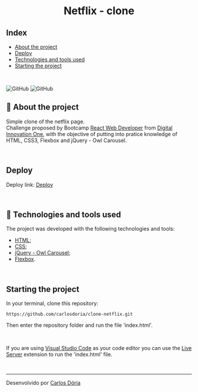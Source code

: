 <h1 align='center'><strong>Netflix - clone</strong></h1>

## Index

- [About the project](#about-the-project)
- [Deploy](#deploy)
- [Technologies and tools used](#technologies-and-tools-used)
- [Starting the project](#starting-the-project)

<br>

![GitHub](https://img.shields.io/github/license/carlosdoria/clone-home-page-instgram)
![GitHub](https://img.shields.io/github/languages/count/carlosdoria/clone-home-page-instgram)
<br>

<!-- ![Print da Home Page](https://github.com/carlosdoria/clone-pipefy/blob/main/public/images/Home-page.png) -->

## 📝 About the project

Simple clone of the netflix page.
<br>
Challenge proposed by Bootcamp [React Web Developer](https://web.digitalinnovation.one/track/react-web-developer) from [Digital Innovation One](https://web.digitalinnovation.one/home), with the objective of putting into pratice knowledge of HTML, CSS3, Flexbox and jQuery - Owl Carousel.

<br>

## Deploy

Deploy link:
[Deploy](https://carlosdoria.github.io/clone-netflix/)

<br>

## 🚀 Technologies and tools used

The project was developed with the following technologies and tools:

- [HTML](https://www.w3schools.com/css/);
- [CSS](https://www.w3schools.com/css/);
- [jQuery - Owl Carousel](https://owlcarousel2.github.io/OwlCarousel2/);
- [Flexbox](https://www.w3schools.com/css/css3_flexbox.asp).

<br>

## Starting the project

In your terminal, clone this repository:

```
https://github.com/carlosdoria/clone-netflix.git
```

Then enter the repository folder and run the file 'index.html'.

<br>

If you are using [Visual Studio Code](https://code.visualstudio.com/) as your code editor you can use the [Live Server](https://marketplace.visualstudio.com/items?itemName=ritwickdey.LiveServer) extension to run the 'index.html' file.

<!-- ## Como contribuir

 -->

<br>

---

Desenvolvido por [Carlos Dória](https://github.com/carlosdoria)
